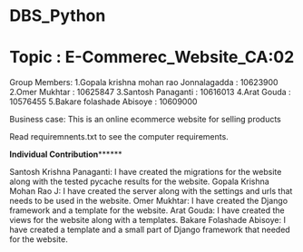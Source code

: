 # DBS_Python
# Topic : E-Commerec_Website_CA:02
Group Members:
1.Gopala krishna mohan rao Jonnalagadda : 10623900
2.Omer Mukhtar : 10625847
3.Santosh Panaganti : 10616013
4.Arat Gouda : 10576455
5.Bakare folashade Abisoye : 10609000

Business case:
  This is an online ecommerce website for selling products

Read requiremnents.txt to see the computer requirements.


************************Individual Contribution******************************

Santosh Krishna Panaganti: I have created the migrations for the website along with the tested pycache results for the website.
Gopala Krishna Mohan Rao J: I have created the server along with the settings and urls that needs to be used in the website.
Omer Mukhtar: I have created the Django framework and a template for the website.
Arat Gouda: I have created the views for the website along with a templates.
Bakare Folashade Abisoye: I have created a template and a small part of Django framework that needed for the website.
